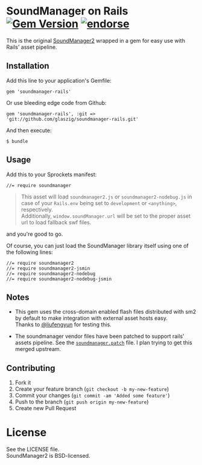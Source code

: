 # SoundManager on Rails [![Gem Version](https://badge.fury.io/rb/soundmanager-rails.png)](http://badge.fury.io/rb/soundmanager-rails) [![endorse](https://api.coderwall.com/glaszig/endorsecount.png)](https://coderwall.com/glaszig)

This is the original [SoundManager2](http://www.schillmania.com/projects/soundmanager2/) wrapped in a gem for easy use with Rails' asset pipeline.

## Installation

Add this line to your application's Gemfile:

    gem 'soundmanager-rails'

Or use bleeding edge code from Github:

    gem 'soundmanager-rails', :git => 'git://github.com/glaszig/soundmanager-rails.git'

And then execute:

    $ bundle

## Usage

Add this to your Sprockets manifest:

    //= require soundmanager

> This asset will load `soundmanager2.js` or `soundmanager2-nodebug.js` in case of your `Rails.env` being set to `development` or `<anything>`, respectively.  
> Additionally, `window.soundManager.url` will be set to the proper asset url to load fallback swf files.

and you're good to go.

Of course, you can just load the SoundManager library itself using one of the following lines:

    //= require soundmanager2
    //= require soundmanager2-jsmin
    //= require soundmanager2-nodebug
    //= require soundmanager2-nodebug-jsmin

## Notes

- This gem uses the cross-domain enabled flash files distributed with sm2 by default to make integration with external asset hosts easy.  
Thanks to [@liufengyun](https://github.com/liufengyun) for testing this.

- The soundmanager vendor files have been patched to support rails' assets pipeline. See the [`soundmanager.patch`](https://github.com/glaszig/soundmanager-rails/blob/master/soundmanager.patch) file. I plan trying to get this merged upstream.

## Contributing

1. Fork it
2. Create your feature branch (`git checkout -b my-new-feature`)
3. Commit your changes (`git commit -am 'Added some feature'`)
4. Push to the branch (`git push origin my-new-feature`)
5. Create new Pull Request

# License

See the LICENSE file.  
SoundManager2 is BSD-licensed.
